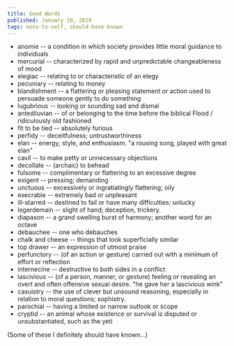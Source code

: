 ```yaml
---
title: Good Words
published: January 10, 2019
tags: note-to-self, should-have-known
---
```


* anomie -- a condition in which society provides little moral guidance to individuals
* mercurial -- characterized by rapid and unpredictable changeableness of mood
* elegiac -- relating to or characteristic of an elegy
* pecuniary -- relating to money
* blandishment -- a flattering or pleasing statement or action used to persuade someone gently to do something
* lugubrious -- looking or sounding sad and dismal
* antediluvian -- of or belonging to the time before the biblical Flood / ridiculously old fashioned
* fit to be tied -- absolutely furious
* perfidy -- deceitfulness; untrustworthiness
* elan -- energy, style, and enthusiasm. "a rousing song, played with great elan"
* cavil -- to make petty or unnecessary objections
* decollate -- (archaic) to behead
* fulsome -- complimentary or flattering to an excessive degree
* exigent -- pressing; demanding
* unctuous -- excessively or ingratiatingly flattering; oily
* execrable -- extremely bad or unpleasant
* ill-starred -- destined to fail or have many difficulties; unlucky
* legerdemain -- slight of hand; deception, trickery.
* diapason -- a grand swelling burst of harmony; another word for an octave
* debauchee -- one who debauches
* chalk and cheese -- things that look superficially similar
* top drawer -- an expression of utmost praise
* perfunctory -- (of an action or gesture) carried out with a minimum of effort or reflection
* internecine -- destructive to both sides in a conflict
* lascivious -- (of a person, manner, or gesture) feeling or revealing an overt and often offensive sexual desire. "he gave her a lascivious wink"
* casuistry -- the use of clever but unsound reasoning, especially in relation to moral questions; sophistry.
* parochial -- having a limited or narrow outlook or scope
* cryptid -- an animal whose existence or survival is disputed or unsubstantiated, such as the yeti

(Some of these I definitely should have known...)
